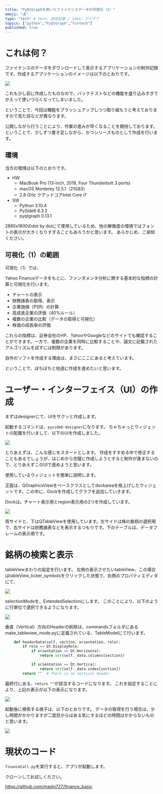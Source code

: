 ```yaml
---
title: "PyQtGraphを用いたファイナンスデータの可視化（1）"
emoji: "💰"
type: "tech" # tech: 技術記事 / idea: アイデア
topics: ["python","PyQtGraph","Fintech"]
published: true
---
```

# これは何？

ファイナンスのデータをダウンロードして表示するアプリケーションの制作記録です。作成するアプリケーションのイメージは以下のとおりです。

![](/images/fintech.gif)

これも少し前に作成したものなので、バックテストなどの機能を盛り込みすぎてかえって使いづらくなってしまいました。

ということで、今回は機能をブラッシュアップしつつ取り組もうと考えておりますので見た目などが異なります。

公開しながら行うことにより、作業の進みが早くなることを期待しております。ということで、少しずつ書き足しながら、かつシリーズものとして作成を行います。

## 環境

当方の環境は以下のとおりです。

- HW
  - MacBook Pro (13-inch, 2019, Four Thunderbolt 3 ports)
  - macOS Monterey 12.5.1（21G83）
  - 2.8 GHz クアッドコアIntel Core i7
- SW
  - Python 3.10.4
  - PySide6 6.3.2
  - pyqtgraph 0.13.1


2880x1800のdot by dotにて使用しているため、他の解像度の環境ではフォントの表示が大きくなりすぎることもあろうかと思います。
あらかじめ、ご承知ください。


## 可視化（1）の範囲

可視化（1）では、

Yahoo Financeデータをもとに、ファンダメンタ分析に関する基本的な指標の計算と可視化を行います。

- チャートの表示
- 財務諸表の取得、表示
- 企業価値（PSR）の計算
- 高成長企業の評価（40%ルール）
- 複数の企業の比較（データの取得と可視化）
- 株価の成長率の評価

これらの指標は、証券会社のHP、YahooやGoogleなどのサイトでも確認することができます。一方で、複数の企業を同時に比較することや、論文に記載されたアルゴリズムを試すには制限があります。

自作のソフトを作成する理由は、まさにここにあると考えています。

ということで、ぼちぼちと地道に作成を進めたいと思います。

# ユーザー・インターフェイス（UI）の作成

まずはdesignerにて、UIをサクッと作成します。

起動するコマンドは、`pyside6-designer`になります。
ちゃちゃっとウィジェットの配置を行いまして、以下のUiを作成しました。

![](/images/2022-10-01-19-11-47.png)

とりあえずは、こんな感じをスタートとします。
作成をすすめる中で修正することもあるでしょうが、はじめから完璧に作成しようとすると制作が進まないので、とりあえずこのUIで進めようと思います。

使用しているウィジェットを簡単に説明します。

正面は、QGraphicsViewをベースクラスとしてdockareaを格上げしたウィジェットです。この中に、Dockを作成してグラフを追加していきます。

Dockは。チャート表示用とregion表示用の2つを作成しています。


![](/images/2022-10-01-19-16-32.png)


両サイドと、下はQTableViewを使用しています。左サイドは株の銘柄の選択用で、右サイドは財務諸表などを表示するつもりです。下のテーブルは、データフレームの表示用です。


# 銘柄の検索と表示


tableViewまわりの設定を行います。
左側の表示させたいtableView、この場合はtableView_ticker_symbolsをクリックした状態で、右側のプロパティエディタにて、

![](/images/2022-10-02-09-41-02.png)

selectionModeを、ExtendedSelectionにします。
このことにより、以下のように行単位で選択できるようになります。

![](/images/2022-10-02-08-53-56.png)

垂直（Vertical）方向のHeaderの削除は、commandsフォルダにある
make_tableview_mode.pyに定義されている、TableModelにて行います。

```python
    def headerData(self, section, orientation, role):
        if role == Qt.DisplayRole:
            if orientation == Qt.Horizontal:
                return str(self._data.columns[section])

            if orientation == Qt.Vertical:
                return str(self._data.index[section])
        return ""  # There is no vertical header
```

最終行にある、`return ""`が該当するコードになります。
これを設定することにより、上記の表示が以下の表示になります。

![](/images/2022-10-02-09-03-27.png)


起動後に検索する様子は、以下のとおりです。
データの取得を行う場合は、少し時間がかかりますが二度目からはある気にするほどの時間はかからないものと思います。

![](/images/symbol_search.gif)



# 現状のコード

`financeCall.py`を実行すると、アプリが起動します。

クローンしてお試しください。

https://github.com/mashi727/finance_basic
